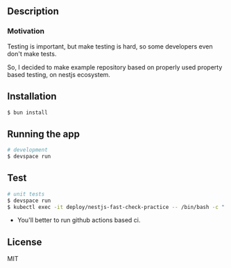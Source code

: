 ## Description

### Motivation

Testing is important, but make testing is hard, so some developers even don't make tests.

So, I decided to make example repository based on properly used property based testing, on nestjs ecosystem.

## Installation

```bash
$ bun install
```

## Running the app

```bash
# development
$ devspace run
```

## Test

```bash
# unit tests
$ devspace run
$ kubectl exec -it deploy/nestjs-fast-check-practice -- /bin/bash -c ". /root/.nvm/nvm.sh && npm run test"
```

- You'll better to run github actions based ci.

## License

MIT
